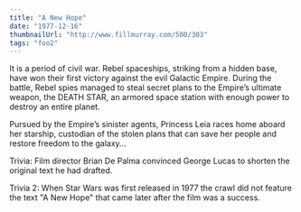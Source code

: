 ```yaml
---
title: "A New Hope"
date: "1977-12-16"
thumbnailUrl: "http://www.fillmurray.com/500/303"
tags: "foo2"
---
```


It is a period of civil war. Rebel spaceships, striking from a hidden base, have won their first victory against the evil Galactic Empire. During the battle, Rebel spies managed to steal secret plans to the Empire’s ultimate weapon, the DEATH STAR, an armored space station with enough power to destroy an entire planet.

Pursued by the Empire’s sinister agents, Princess Leia races home aboard her starship, custodian of the stolen plans that can save her people and restore freedom to the galaxy…

Trivia: Film director Brian De Palma convinced George Lucas to shorten the original text he had drafted.

Trivia 2: When Star Wars was first released in 1977 the crawl did not feature the text "A New Hope" that came later after the film was a success.
